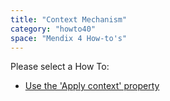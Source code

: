 ```yaml
---
title: "Context Mechanism"
category: "howto40"
space: "Mendix 4 How-to's"
---
```

Please select a How To:

*   [Use the 'Apply context' property](2621492)